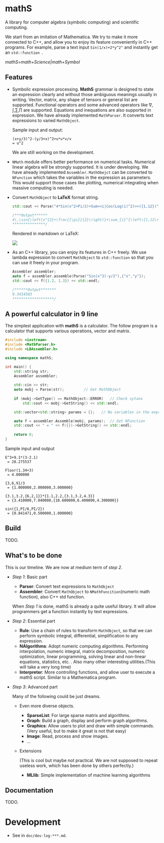 # mathS

A library for computer algebra (symbolic computing) and scientific computing.

We start from an imitation of Mathematica. We try to make it more connected to C++, and allow you to enjoy its feature conveniently in C++ programs. For example, parse a text input `Sin(1/x)+2*y^2"` and instantly get an `std::function `.

*mathS=math+Science|math+Symbol*



## Features

* Symbolic expression processing. **MathS** grammar is designed to state an expression clearly and without those ambiguous meanings usually in writing. Vector, matrix, any shape of tensors or general list are supported.  Functional operators and some advanced operators like $\nabla,\int,\sum,\prod$  are supported. Equations and inequations are also supported in expression. We have already implemented `MathParser`. It converts text expressions to varied `MathObject`. 

  Sample input and output:

  ```
  (x+y/3)^2-(y/3+x)^2+u*u*v/v
  = u^2
  ```

  We are still working on the development.

* `NMath` module offers better performance on numerical tasks. Numerical linear algebra will be strongly supported. It is under developing. We have already implemented `Assembler`. `MathObejct` can be converted to `NFunction` which takes the variables in the expression as parameters. This would support those cases like plotting, numerical integrating  when massive computing is needed. 

* Convert `MathObject` to **LaTeX** format string.

  ```C++
  std::cout << Parse("4*Sin(x^2+Pi/2)+Sum<<i|Cos(Log(i)^2)>>({1,12})")->GetLaTeXString() << std::endl;
  
  /***Output******
  4\,\sin{\left(x^{2}+\frac{{\pi}}{2}\right)}+\sum_{i}^{\left\{1,12\right\}}\cos{\left(\log{i}\right)^{2}}
  ***************/
  ```

  Rendered in markdown or LaTeX:
  
  ![](http://latex.codecogs.com/svg.latex?4\\,\\sin{\\left(x^{2}+\\frac{{\\pi}}{2}\\right)}+\\sum_{i}^{\\left\\{1,12\\right\\}}\\cos{\\left(\\log{i}\\right)^{2}})
  
* As an C++ library, you can enjoy its features in C++ freely.  We use lambda expression to convert  `MathObject` to `std::function` so that you can use it freely in your program.

  ```C++
  Assembler assembler;
  auto f = assembler.assemble(Parse("Sin(x^2)-y/2"),{"x","y"});
  std::cout << f({1.2, 1.3}) << std::endl;
  
  /******Output*******
  0.3414583
  *******************/
  ```

  

## A powerful calculator in 9 line

The simplest application with **mathS** is a calculator. The follow program is a calculator that supports various operations, vector and matrix. 

```c++
#include <iostream>
#include <MathParser.h>
#include <LBAssembler.h>

using namespace mathS;

int main() {    
	std::string str;
    Assembler assembler;
    
 	std::cin >> str;
    auto mobj = Parse(str);			// Get MathObject
        
    if (mobj->GetType() == MathObject::ERROR) 	// Check sytanx
        std::cout << mobj->GetString() << std::endl;

    std::vector<std::string> params = {};	// No variables in the expression in a calculator program.

    auto f = assembler.Assemble(mobj, params);	// Get NFunction
    std::cout << " = " << f({})->GetString() << std::endl;
    
    return 0;
}
```

Sample input and output

```
E^3+9.1*(3-2.1)
 = 28.275537

Floor(1.34+3)
 = 4.000000

{3,6,9}/3
 = {1.000000,2.000000,3.000000}

{3.1,3.2,{6,2,1}}*{1.1,2.2,{3.1,3.2,4.3}}
 = {3.410000,7.040000,{18.600000,6.400000,4.300000}}

sin({1,PI/6,PI/2})
 = {0.841471,0.500000,1.000000}
```

## Build

TODO.



## What's to be done

This is our timeline. We are now at medium term of *step 2*.

* *Step 1*: Basic part

  * **Parser**: Convert text expressions to `MathObject`
  * **Assembler**: Convert `MathObject` to `NMathFuncition`(numeric math function), also C++ std function. 

  When *Step 1* is done, mathS is already  a quite useful library. It will allow programmers  get a function instantly by text expressions.

* *Step 2*: Essential part

  * **Rule**: Use a chain of rules to transform `MathObject`, so that we can perform symbolic integral, differential, simplification to any expression.
  * **NAlgorithms**: Adopt numeric computing algorithms. Performing interpolation, numeric integral, matrix decomposition, numeric optimization, linear programming, solving linear and non-linear equations, statistics, etc. . Also many other interesting utilities.(This will take a very long time)
  * **Interpreter**: More controlling functions, and allow user to execute a mathS script. Similar to a Mathematica program.

* *Step 3*: Advanced part

  Many of the following could be just dreams. 

  * Even  more diverse objects. 

    * **SparseList**: For large sparse matrix and algorithms.
    * **Graph**: Build a graph, display and perform graph algorithms.
    * **Graphics**: Allow users to plot and draw with simple commands. (Very useful, but to make it great is not that easy)
    * **Image**:  Read, process and show images.
    * ...

  * Extensions

    (This is cool but maybe not practical. We are not supposed to repeat useless work, which has been done by others perfectly.)

    * **MLlib**: Simple implementation of machine learning algorithms



## Documentation

TODO.



# Development

* See in `doc/dev-log-***.md`. 